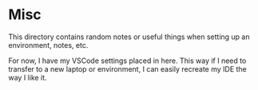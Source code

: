 # Misc

This directory contains random notes or useful things when setting up an environment, notes, etc. 

For now, I have my VSCode settings placed in here. This way if I need to transfer to a new laptop or environment, I can easily recreate my IDE the way I like it.
